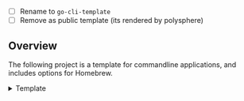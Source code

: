 <!-- {{ $.source.start }} -->

- [ ] Rename to `go-cli-template`
- [ ] Remove as public template (its rendered by polysphere)

## Overview

The following project is a template for commandline applications, and includes options for Homebrew.

<details>
<summary>Template</summary>

<!-- {{ $.source.end }} -->

<!-- {{ $.content.start }} -->

# {{ $.content.title }}

> [!CAUTION]
> The following repository is in very early stages of development and is not ready for use. *The **Caution** banner will be removed when generally available*.

## Getting Started

### Installing

```bash
brew tap {{ default $.content["homebrew-taps"] "polyium/homebrew-taps" }}

brew install {{ default $.content["executable"] "template-go-cli" }}
```

###### Upgrading

```bash
brew update && brew upgrade {{ default $.content["executable"] "template-go-cli" }}
```

###### Reinstalling

```bash
brew update
brew uninstall --cask {{ default $.content["executable"] "template-go-cli" }}
brew install {{ default $.content["executable"] "template-go-cli" }}
```

## Usage

```bash
{{ default $.content["executable"] "template-go-cli" }} --help
```

## Contributions

See the [**Contributing Guide**](./CONTRIBUTING.md) for additional details on getting started.

<!-- {{ $.content.end }} -->

</details>
